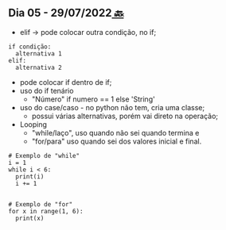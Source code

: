 ## Dia 05 - 29/07/2022[  🔙](../README.md)

- elif -> pode colocar outra condição, no if;
```
if condição:
  alternativa 1
elif:
  alternativa 2
```

- pode colocar if dentro de if;
- uso do if tenário
  - "Número" if numero == 1 else 'String'
- uso do case/caso - no python não tem, cria uma classe;
  - possui várias alternativas, porém vai direto na operação;
- Looping 
  - "while/laço", uso quando não sei quando termina e 
  - "for/para" uso quando sei dos valores inicial e final.

```
# Exemplo de "while"
i = 1
while i < 6:
  print(i)
  i += 1


# Exemplo de "for"
for x in range(1, 6):
  print(x)
```
  
